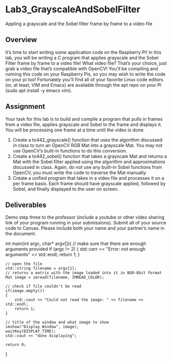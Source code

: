 # Lab3_GrayscaleAndSobelFilter
Appling a grayscale and the Sobel filter frame by frame to a video file

## Overview
It’s time to start writing some application code on the Raspberry Pi! In this lab, you will be writing a C program that applies grayscale and the Sobel Filter frame by frame to a video file! What video file? That’s your choice, just grab a video file that’s compatible with OpenCV! You'll be compiling and running this code on your Raspberry Pis, so you may wish to write the code on your pi too! Fortunately you'll find all of your favorite Linux code editors (or, at least, VIM and Emacs) are available through the apt repo on your Pi (sudo apt install -y emacs vim).

## Assignment
Your task for this lab is to build and compile a program that pulls in frames from a video file, applies grayscale and Sobel to the frame and displays it. You will be processing one frame at a time until the video is done.

1. Create a to442_grayscale() function that uses the algorithm discussed in class to turn an OpenCV RGB Mat into a grayscale Mat. You may not use OpenCV’s built-in functions to do this conversion.
2. Create a to442_sobel() function that takes a grayscale Mat and returns a Mat with the Sobel filter applied using the algorithm and approximations discussed in class. Again, do not use any built-in Sobel functions from OpenCV, you must write the code to traverse the Mat manually.
3. Create a unified program that takes in a video file and processes it on a per frame basis. Each frame should have grayscale applied, followed by Sobel, and finally displayed to the user on screen.

## Deliverables
Demo step three to the professor (include a youtube or other video sharing link of your program running in your submissions). Submit all of your source code to Canvas. Please include both your name and your partner’s name in the document.



int main(int argc, char* argv[]){
    // make sure that there are enough arguments provided
    if (argc != 2) {
        std::cerr << "Error: not enough arguments" << std::endl;
        return 1;
    }

    // open the file
    std::string filename = argv[1];
    // returns a matrix with the image loaded into it in BGR-8bit format
    Mat image = imread(filename, IMREAD_COLOR);

    // check if file couldn't be read
    if(image.empty())
    {
        std::cout << "Could not read the image: " << filename << std::endl;
        return 1;
    }
     
    // title of the window and what image to show
    imshow("Display Window", image);
    waitKey(DISPLAY_TIME);
    std::cout << "done displaying";
     
    return 0;

}
